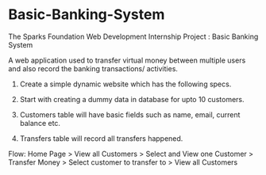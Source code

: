 # Basic-Banking-System
The Sparks Foundation Web Development Internship Project : Basic Banking System

A web application used to transfer virtual money between multiple users and also record the banking 
transactions/ activities.

  1. Create a simple dynamic website which has the following specs.

  2. Start with creating a dummy data in database for upto 10 customers.
 
  3. Customers table will have basic fields such as name, email, current balance etc. 
 
  4. Transfers table will record all transfers happened.

 Flow: Home Page > View all Customers > Select and View one Customer > Transfer Money > Select customer to transfer to > View all Customers
